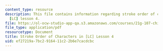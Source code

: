 ```yaml
---
content_type: resource
description: This file contains information regarding stroke order of characters in
  [LC] lesson 4.
file: https://ol-ocw-studio-app-qa.s3.amazonaws.com/courses/21g-107-chinese-i-streamlined-fall-2014/ef27219a7bc2916411c22b6e7cacdcbc_MIT21G_107F14_Chars4_SO.pdf
file_type: application/pdf
resourcetype: Document
title: Stroke Order of Characters in [LC] Lesson 4
uid: ef27219a-7bc2-9164-11c2-2b6e7cacdcbc
---
```

